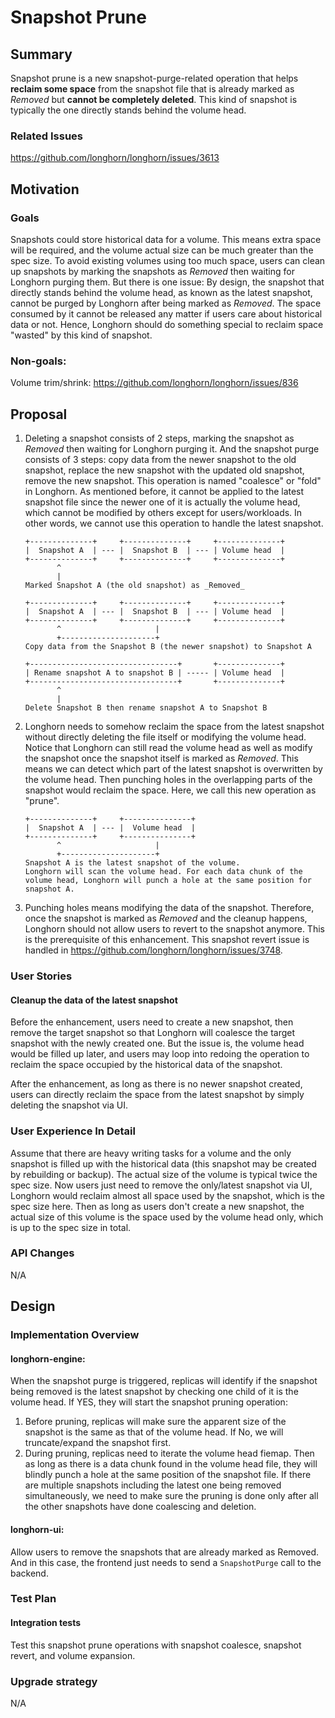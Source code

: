 # Snapshot Prune

## Summary
Snapshot prune is a new snapshot-purge-related operation that helps **reclaim some space** from the snapshot file that is already marked as _Removed_ but **cannot be completely deleted**. This kind of snapshot is typically the one directly stands behind the volume head.

### Related Issues
https://github.com/longhorn/longhorn/issues/3613

## Motivation
### Goals
Snapshots could store historical data for a volume. This means extra space will be required, and the volume actual size can be much greater than the spec size.
To avoid existing volumes using too much space, users can clean up snapshots by marking the snapshots as _Removed_ then waiting for Longhorn purging them. 
But there is one issue: By design, the snapshot that directly stands behind the volume head, as known as the latest snapshot, cannot be purged by Longhorn after being marked as _Removed_. The space consumed by it cannot be released any matter if users care about historical data or not. 
Hence, Longhorn should do something special to reclaim space "wasted" by this kind of snapshot.

### Non-goals:
Volume trim/shrink: https://github.com/longhorn/longhorn/issues/836

## Proposal
1. Deleting a snapshot consists of 2 steps, marking the snapshot as _Removed_ then waiting for Longhorn purging it. And the snapshot purge consists of 3 steps: copy data from the newer snapshot to the old snapshot, replace the new snapshot with the updated old snapshot, remove the new snapshot.
   This operation is named "coalesce" or "fold" in Longhorn. As mentioned before, it cannot be applied to the latest snapshot file since the newer one of it is actually the volume head, which cannot be modified by others except for users/workloads. 
   In other words, we cannot use this operation to handle the latest snapshot. 
   ```
   +--------------+     +--------------+     +--------------+
   |  Snapshot A  | --- |  Snapshot B  | --- | Volume head  |
   +--------------+     +--------------+     +--------------+
          ^
          | 
   Marked Snapshot A (the old snapshot) as _Removed_
   
   +--------------+     +--------------+     +--------------+
   |  Snapshot A  | --- |  Snapshot B  | --- | Volume head  |
   +--------------+     +--------------+     +--------------+
          ^                     |
          +---------------------+
   Copy data from the Snapshot B (the newer snapshot) to Snapshot A
   
   +---------------------------------+       +--------------+
   | Rename snapshot A to snapshot B | ----- | Volume head  |
   +---------------------------------+       +--------------+
          ^
          |
   Delete Snapshot B then rename snapshot A to Snapshot B
   ```
2. Longhorn needs to somehow reclaim the space from the latest snapshot without directly deleting the file itself or modifying the volume head. 
   Notice that Longhorn can still read the volume head as well as modify the snapshot once the snapshot itself is marked as _Removed_. This means we can detect which part of the latest snapshot is overwritten by the volume head. Then punching holes in the overlapping parts of the snapshot would reclaim the space.
   Here, we call this new operation as "prune".
   ```
   +--------------+     +---------------+
   |  Snapshot A  | --- |  Volume head  |
   +--------------+     +---------------+
          ^                     |
          +---------------------+
   Snapshot A is the latest snapshot of the volume.
   Longhorn will scan the volume head. For each data chunk of the volume head, Longhorn will punch a hole at the same position for snapshot A. 
   ```
3. Punching holes means modifying the data of the snapshot. Therefore, once the snapshot is marked as _Removed_ and the cleanup happens, Longhorn should not allow users to revert to the snapshot anymore. This is the prerequisite of this enhancement.
   This snapshot revert issue is handled in https://github.com/longhorn/longhorn/issues/3748.

### User Stories
#### Cleanup the data of the latest snapshot
Before the enhancement, users need to create a new snapshot, then remove the target snapshot so that Longhorn will coalesce the target snapshot with the newly created one. But the issue is, the volume head would be filled up later, and users may loop into redoing the operation to reclaim the space occupied by the historical data of the snapshot. 

After the enhancement, as long as there is no newer snapshot created, users can directly reclaim the space from the latest snapshot by simply deleting the snapshot via UI. 

### User Experience In Detail
Assume that there are heavy writing tasks for a volume and the only snapshot is filled up with the historical data (this snapshot may be created by rebuilding or backup). The actual size of the volume is typical twice the spec size.
Now users just need to remove the only/latest snapshot via UI, Longhorn would reclaim almost all space used by the snapshot, which is the spec size here. 
Then as long as users don't create a new snapshot, the actual size of this volume is the space used by the volume head only, which is up to the spec size in total.

### API Changes
N/A

## Design
### Implementation Overview
#### longhorn-engine:
When the snapshot purge is triggered, replicas will identify if the snapshot being removed is the latest snapshot by checking one child of it is the volume head. If YES, they will start the snapshot pruning operation:
  1. Before pruning, replicas will make sure the apparent size of the snapshot is the same as that of the volume head. If No, we will truncate/expand the snapshot first. 
  2. During pruning, replicas need to iterate the volume head fiemap. Then as long as there is a data chunk found in the volume head file, they will blindly punch a hole at the same position of the snapshot file.
If there are multiple snapshots including the latest one being removed simultaneously, we need to make sure the pruning is done only after all the other snapshots have done coalescing and deletion.

#### longhorn-ui:
Allow users to remove the snapshots that are already marked as Removed. And in this case, the frontend just needs to send a `SnapshotPurge` call to the backend.

### Test Plan
#### Integration tests
Test this snapshot prune operations with snapshot coalesce, snapshot revert, and volume expansion.

### Upgrade strategy
N/A

